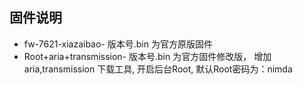 ##  固件说明
* fw-7621-xiazaibao- 版本号.bin 为官方原版固件   
* Root+aria+transmission- 版本号.bin   为官方固件修改版， 增加aria,transmission 下载工具, 开启后台Root, 默认Root密码为：nimda  

